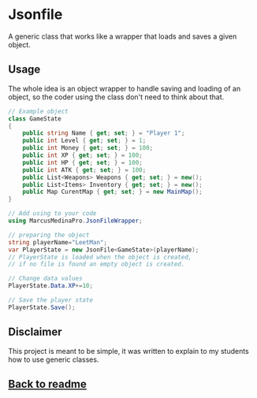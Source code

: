﻿# Jsonfile

A generic class that works like a wrapper that loads and saves a given object.

## Usage
The whole idea is an object wrapper to handle saving and loading of an object, so the coder using the class don't need to think about that.

```cs
// Example object
class GameState
{
    public string Name { get; set; } = "Player 1";
    public int Level { get; set; } = 1;
    public int Money { get; set; } = 100;
    public int XP { get; set; } = 100;
    public int HP { get; set; } = 100;
    public int ATK { get; set; } = 100;
    public List<Weapons> Weapons { get; set; } = new();
    public List<Items> Inventory { get; set; } = new();
    public Map CurentMap { get; set; } = new MainMap();
}
```

```cs
// Add using to your code
using MarcusMedinaPro.JsonFileWrapper;

// preparing the object
string playerName="LeetMan";
var PlayerState = new JsonFile<GameState>(playerName);
// PlayerState is loaded when the object is created, 
// if no file is found an empty object is created.

// Change data values
PlayerState.Data.XP+=10;

// Save the player state
PlayerState.Save();
```

## Disclaimer
This project is meant to be simple, it was written to explain to my students how to use generic classes.

##  [Back to readme](./ReadMe.md)    
